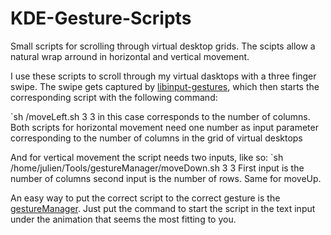 # KDE-Gesture-Scripts
Small scripts for scrolling through virtual desktop grids. The scipts allow a natural wrap arround in horizontal and vertical movement.

I use these scripts to scroll through my virtual dasktops with a three finger swipe.
The swipe gets captured by [libinput-gestures](https://github.com/bulletmark/libinput-gestures), which then starts the corresponding script with the following command:

`sh <path to file>/moveLeft.sh 3
3 in this case corresponds to the number of columns. Both scripts for horizontal movement need one number as input parameter corresponding to the number of columns in the grid of virtual desktops

And for vertical movement the script needs two inputs, like so:
`sh /home/julien/Tools/gestureManager/moveDown.sh 3 3
First input is the number of columns second input is the number of rows. Same for moveUp.

An easy way to put the correct script to the correct gesture is the [gestureManager](https://github.com/gabmus/gestureManager). Just put the command to start the script in the text input under the animation that seems the most fitting to you.
